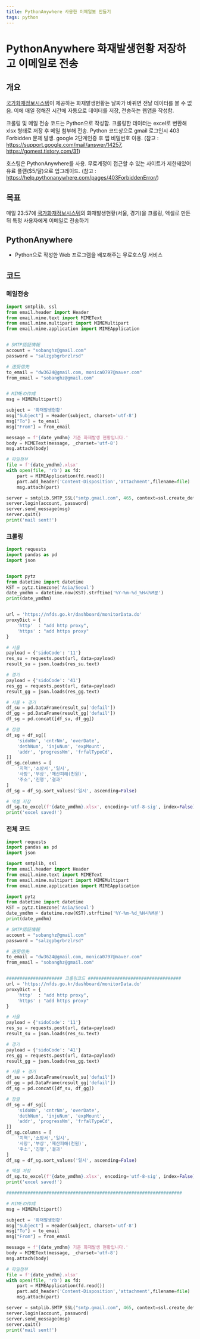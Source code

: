 ```yaml
---
title: PythonAnywhere 사용한 이메일봇 만들기
tags: python
---
```


# PythonAnywhere 화재발생현황 저장하고 이메일로 전송

## 개요

 [국가화재정보시스템](https://nfds.go.kr/dashboard/monitor.do)이 제공하는 화재발생현황는 날짜가 바뀌면 전날 데이터를 볼 수 없음. 이에 매일 정해진 시간에 자동으로 데이터를 저장, 전송하는 웹앱을 작성함.

 크롤링 및 메일 전송 코드는 Python으로 작성함. 크롤링한 데이터는 excel로 변환해 xlsx 형태로 저장 후 메일 첨부해 전송. Python 코드상으로 gmail 로그인시 403 Forbidden 문제 발생. google 2단계인증 후 앱 비밀번호 이용. (참고 : https://support.google.com/mail/answer/14257, https://gomest.tistory.com/31)

 호스팅은 PythonAnywhere를 사용. 무료계정이 접근할 수 있는 사이트가 제한돼있어 유료 플랜($5/달)으로 업그레이드. (참고 : https://help.pythonanywhere.com/pages/403ForbiddenError/)



## 목표

매일 23:57에 [국가화재정보시스템](https://nfds.go.kr/dashboard/monitor.do)의 화재발생현황(서울, 경기)을 크롤링, 엑셀로 만든 뒤 특정 사용자에게 이메일로 전송하기



## PythonAnywhere

- Python으로 작성한 Web 프로그램을 배포해주는 무료호스팅 서비스



## 코드

### 메일전송

```python
import smtplib, ssl
from email.header import Header
from email.mime.text import MIMEText
from email.mime.multipart import MIMEMultipart
from email.mime.application import MIMEApplication


# SMTP認証情報
account = "sobanghz@gmail.com"
password = "salzgpbgrbrzlrsd"

# 送受信先
to_email = "dw3624@gmail.com, monica0797@naver.com"
from_email = "sobanghz@gmail.com"


# MIMEの作成
msg = MIMEMultipart()

subject = '화재발생현황'
msg["Subject"] = Header(subject, charset='utf-8')
msg["To"] = to_email
msg["From"] = from_email

message = f'{date_ymdhm} 기준 화재발생 현황입니다.'
body = MIMEText(message, _charset='utf-8')
msg.attach(body)

# 파일첨부
file = f'{date_ymdhm}.xlsx'
with open(file, 'rb') as fd:
    part = MIMEApplication(fd.read())
    part.add_header('Content-Disposition','attachment',filename=file)
    msg.attach(part)

server = smtplib.SMTP_SSL("smtp.gmail.com", 465, context=ssl.create_default_context())
server.login(account, password)
server.send_message(msg)
server.quit()
print('mail sent!')
```



### 크롤링

```python
import requests
import pandas as pd
import json


import pytz
from datetime import datetime
KST = pytz.timezone('Asia/Seoul')
date_ymdhm = datetime.now(KST).strftime('%Y-%m-%d_%H시%M분')
print(date_ymdhm)


url = 'https://nfds.go.kr/dashboard/monitorData.do'
proxyDict = {
    'http'  : "add http proxy",
    'https' : "add https proxy"
}

# 서울
payload = {'sidoCode': '11'}
res_su = requests.post(url, data=payload)
result_su = json.loads(res_su.text)

# 경기
payload = {'sidoCode': '41'}
res_gg = requests.post(url, data=payload)
result_gg = json.loads(res_gg.text)

# 서울 + 경기
df_su = pd.DataFrame(result_su['defail'])
df_gg = pd.DataFrame(result_gg['defail'])
df_sg = pd.concat([df_su, df_gg])

# 정렬
df_sg = df_sg[[
    'sidoNm', 'cntrNm', 'overDate',
    'dethNum', 'injuNum', 'expMount',
    'addr', 'progressNm', 'frfalTypeCd',
]]
df_sg.columns = [
    '지역','소방서','일시',
    '사망','부상','재산피해(천원)',
    '주소','진행','결과'
]
df_sg = df_sg.sort_values('일시', ascending=False)

# 엑셀 저장
df_sg.to_excel(f'{date_ymdhm}.xlsx', encoding='utf-8-sig', index=False)
print('excel saved!')
```



### 전체 코드

```python
import requests
import pandas as pd
import json

import smtplib, ssl
from email.header import Header
from email.mime.text import MIMEText
from email.mime.multipart import MIMEMultipart
from email.mime.application import MIMEApplication

import pytz
from datetime import datetime
KST = pytz.timezone('Asia/Seoul')
date_ymdhm = datetime.now(KST).strftime('%Y-%m-%d_%H시%M분')
print(date_ymdhm)

# SMTP認証情報
account = "sobanghz@gmail.com"
password = "salzgpbgrbrzlrsd"

# 送受信先
to_email = "dw3624@gmail.com, monica0797@naver.com"
from_email = "sobanghz@gmail.com"


##################### 크롤링코드 ###################################
url = 'https://nfds.go.kr/dashboard/monitorData.do'
proxyDict = {
    'http'  : "add http proxy",
    'https' : "add https proxy"
}

# 서울
payload = {'sidoCode': '11'}
res_su = requests.post(url, data=payload)
result_su = json.loads(res_su.text)

# 경기
payload = {'sidoCode': '41'}
res_gg = requests.post(url, data=payload)
result_gg = json.loads(res_gg.text)

# 서울 + 경기
df_su = pd.DataFrame(result_su['defail'])
df_gg = pd.DataFrame(result_gg['defail'])
df_sg = pd.concat([df_su, df_gg])

# 정렬
df_sg = df_sg[[
    'sidoNm', 'cntrNm', 'overDate',
    'dethNum', 'injuNum', 'expMount',
    'addr', 'progressNm', 'frfalTypeCd',
]]
df_sg.columns = [
    '지역','소방서','일시',
    '사망','부상','재산피해(천원)',
    '주소','진행','결과'
]
df_sg = df_sg.sort_values('일시', ascending=False)

# 엑셀 저장
df_sg.to_excel(f'{date_ymdhm}.xlsx', encoding='utf-8-sig', index=False)
print('excel saved!')

##################################################################

# MIMEの作成
msg = MIMEMultipart()

subject = '화재발생현황'
msg["Subject"] = Header(subject, charset='utf-8')
msg["To"] = to_email
msg["From"] = from_email

message = f'{date_ymdhm} 기준 화재발생 현황입니다.'
body = MIMEText(message, _charset='utf-8')
msg.attach(body)

# 파일첨부
file = f'{date_ymdhm}.xlsx'
with open(file, 'rb') as fd:
    part = MIMEApplication(fd.read())
    part.add_header('Content-Disposition','attachment',filename=file)
    msg.attach(part)

server = smtplib.SMTP_SSL("smtp.gmail.com", 465, context=ssl.create_default_context())
server.login(account, password)
server.send_message(msg)
server.quit()
print('mail sent!')
```

